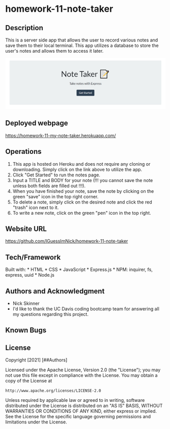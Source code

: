 # homework-11-note-taker

## Description
This is a server side app that allows the user to record various notes and save them to their local terminal. This app utilizes a database to store the user's notes and allows them to access it later. 

![Demo](./public/assets/images/demo.png)

## Deployed webpage

https://homework-11-my-note-taker.herokuapp.com/

## Operations
1. This app is hosted on Heroku and does not require any cloning or downloading. Simply click on the link above to utilize the app. 
2. Click "Get Started" to run the notes page.
3. Input a TITLE and BODY for your note (!!! you cannot save the note unless both fields are filled out !!!).
4. When you have finished your note, save the note by clicking on the green "save" icon in the top right corner.
5. To delete a note, simply click on the desired note and click the red "trash" icon next to it. 
6. To write a new note, click on the green "pen" icon in the top right. 

## Website URL
https://github.com/IGuessImNick/homework-11-note-taker

## Tech/Framework
Built with:
    * HTML
    * CSS
    * JavaScript
    * Express.js
    * NPM: inquirer, fs, express, uuid
    * Node.js

## Authors and Acknowledgment
* Nick Skinner
* I'd like to thank the UC Davis coding bootcamp team for answering all my questions regarding this project.

## Known Bugs

## License
Copyright [2021] [##Authors]

Licensed under the Apache License, Version 2.0 (the "License");
you may not use this file except in compliance with the License.
You may obtain a copy of the License at

    http://www.apache.org/licenses/LICENSE-2.0

Unless required by applicable law or agreed to in writing, software
distributed under the License is distributed on an "AS IS" BASIS,
WITHOUT WARRANTIES OR CONDITIONS OF ANY KIND, either express or implied.
See the License for the specific language governing permissions and
limitations under the License.